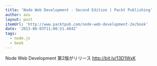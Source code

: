 ```yaml
---
title: 'Node Web Development - Second Edition | Packt Publishing'
author: azu
layout: post
itemUrl: 'http://www.packtpub.com/node-web-development-2e/book'
date: '2013-08-03T11:00:51.484Z'
tags:
  - node.js
  - book
---
```

Node Web Development 第2版がリリース
http://bit.ly/13D1WxK

